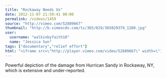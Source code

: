 ```yaml
---
title: "Rockaway Needs Us"
date: 2012-11-07 21:59:41 00:00
permalink: /videos/1459
source: "http://vimeo.com/52889667"
thumbnail: "http://b.vimeocdn.com/ts/365/029/365029379_1280.jpg"
user:
  username: "walkinbyfaith10"
  name: "Jessica Sun"
tags: ["documentary","relief effort"]
html: "<iframe src=\"http://player.vimeo.com/video/52889667\" width=\"1280\" height=\"720\" frameborder=\"0\" webkitAllowFullScreen mozallowfullscreen allowFullScreen></iframe>"
---
```


Powerful depiction of the damage from Hurrican Sandy in Rockaway, NY, which is extensive and under-reported.